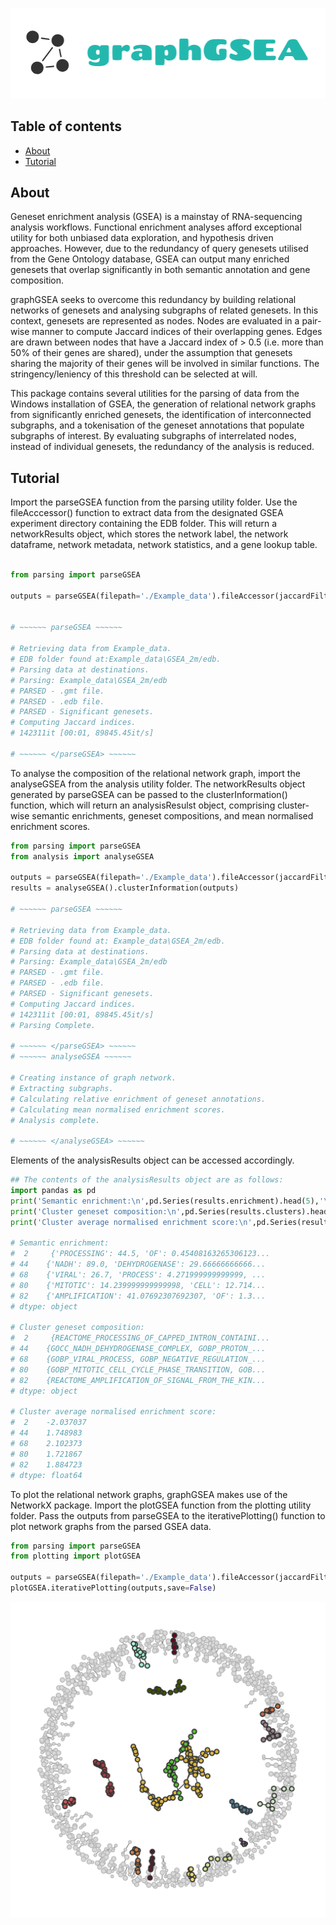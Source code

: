 ![alt text](https://github.com/MattMason95/graphGSEA/blob/94324aac74576dab7605851f5da81bfb620f3af7/graphGSEA/graphGSEA.png)

## Table of contents
- [About](#about)
- [Tutorial](#tutorial)

## About <a name = "about"></a>
Geneset enrichment analysis (GSEA) is a mainstay of RNA-sequencing analysis workflows. 
Functional enrichment analyses afford exceptional utility for both unbiased data exploration, and hypothesis driven approaches. However, due to the redundancy of query genesets utilised from the Gene Ontology database, GSEA can output many enriched genesets that overlap significantly in both semantic annotation and gene composition. 

graphGSEA seeks to overcome this redundancy by building relational networks of genesets and analysing subgraphs of related genesets. In this context, genesets are represented as nodes. Nodes are evaluated in a pair-wise manner to compute Jaccard indices of their overlapping genes. Edges are drawn between nodes that have a Jaccard index of > 0.5 (i.e. more than 50% of their genes are shared), under the assumption that genesets sharing the majority of their genes will be involved in similar functions. The stringency/leniency of this threshold can be selected at will.

This package contains several utilities for the parsing of data from the Windows installation of GSEA, the generation of relational network graphs from significantly enriched genesets, the identification of interconnected subgraphs, and a tokenisation of the geneset annotations that populate subgraphs of interest. 
By evaluating subgraphs of interrelated nodes, instead of individual genesets, the redundancy of the analysis is reduced. 

## Tutorial <a name = "tutorial"></a>
Import the parseGSEA function from the parsing utility folder. Use the fileAcccessor() function to extract data from the designated GSEA experiment directory containing the EDB folder.
This will return a networkResults object, which stores the network label, the network dataframe, network metadata, network statistics, and a gene lookup table.

```python

from parsing import parseGSEA

outputs = parseGSEA(filepath='./Example_data').fileAccessor(jaccardFilter=0.5,statThreshold=0.1)


# ~~~~~~ parseGSEA ~~~~~~

# Retrieving data from Example_data.
# EDB folder found at:Example_data\GSEA_2m/edb.
# Parsing data at destinations.
# Parsing: Example_data\GSEA_2m/edb
# PARSED - .gmt file.
# PARSED - .edb file.
# PARSED - Significant genesets.
# Computing Jaccard indices.
# 142311it [00:01, 89845.45it/s]

# ~~~~~~ </parseGSEA> ~~~~~~
```
To analyse the composition of the relational network graph, import the analyseGSEA from the analysis utility folder.
The networkResults object generated by parseGSEA can be passed to the clusterInformation() function, which will return an analysisResulst object, comprising cluster-wise semantic enrichments, geneset compositions, and mean normalised enrichment scores.

```python
from parsing import parseGSEA
from analysis import analyseGSEA

outputs = parseGSEA(filepath='./Example_data').fileAccessor(jaccardFilter=0.5,statThreshold=0.1)
results = analyseGSEA().clusterInformation(outputs)

# ~~~~~~ parseGSEA ~~~~~~

# Retrieving data from Example_data.
# EDB folder found at: Example_data\GSEA_2m/edb.
# Parsing data at destinations.
# Parsing: Example_data\GSEA_2m/edb
# PARSED - .gmt file.
# PARSED - .edb file.
# PARSED - Significant genesets.
# Computing Jaccard indices.
# 142311it [00:01, 89845.45it/s]
# Parsing Complete.

# ~~~~~~ </parseGSEA> ~~~~~~
# ~~~~~~ analyseGSEA ~~~~~~
 
# Creating instance of graph network.
# Extracting subgraphs.
# Calculating relative enrichment of geneset annotations.
# Calculating mean normalised enrichment scores.
# Analysis complete.

# ~~~~~~ </analyseGSEA> ~~~~~~
```
Elements of the analysisResults object can be accessed accordingly. 

```python
## The contents of the analysisResults object are as follows:
import pandas as pd 
print('Semantic enrichment:\n',pd.Series(results.enrichment).head(5),'\n')
print('Cluster geneset composition:\n',pd.Series(results.clusters).head(5),'\n')
print('Cluster average normalised enrichment score:\n',pd.Series(results.clusterNES).head(5),'\n')

# Semantic enrichment:
#  2     {'PROCESSING': 44.5, 'OF': 0.45408163265306123...
# 44    {'NADH': 89.0, 'DEHYDROGENASE': 29.66666666666...
# 68    {'VIRAL': 26.7, 'PROCESS': 4.271999999999999, ...
# 80    {'MITOTIC': 14.239999999999998, 'CELL': 12.714...
# 82    {'AMPLIFICATION': 41.07692307692307, 'OF': 1.3...
# dtype: object 

# Cluster geneset composition:
#  2     {REACTOME_PROCESSING_OF_CAPPED_INTRON_CONTAINI...
# 44    {GOCC_NADH_DEHYDROGENASE_COMPLEX, GOBP_PROTON_...
# 68    {GOBP_VIRAL_PROCESS, GOBP_NEGATIVE_REGULATION_...
# 80    {GOBP_MITOTIC_CELL_CYCLE_PHASE_TRANSITION, GOB...
# 82    {REACTOME_AMPLIFICATION_OF_SIGNAL_FROM_THE_KIN...
# dtype: object 

# Cluster average normalised enrichment score:
#  2    -2.037037
# 44    1.748983
# 68    2.102373
# 80    1.721867
# 82    1.884723
# dtype: float64 
```

To plot the relational network graphs, graphGSEA makes use of the NetworkX package.
Import the plotGSEA function from the plotting utility folder. Pass the outputs from parseGSEA to the iterativePlotting() function to plot network graphs from the parsed GSEA data. 

```python
from parsing import parseGSEA
from plotting import plotGSEA

outputs = parseGSEA(filepath='./Example_data').fileAccessor(jaccardFilter=0.5,statThreshold=0.1)
plotGSEA.iterativePlotting(outputs,save=False)
```

![alt text](https://github.com/MattMason95/graphGSEA/blob/0f615d395f0c10978e4715f787159687d8333d9b/graphGSEA/GSEA_7m.png)
